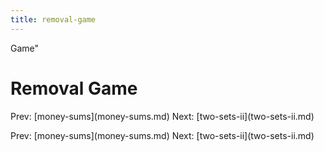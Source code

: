 ```yaml
---
title: removal-game
---
```


Game\"

# Removal Game

Prev: \[money-sums](money-sums.md) Next:
\[two-sets-ii](two-sets-ii.md)

Prev: \[money-sums](money-sums.md) Next:
\[two-sets-ii](two-sets-ii.md)
